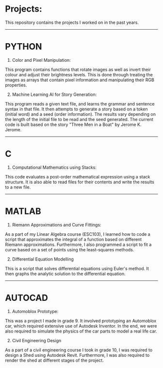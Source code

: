 # Projects:

This repository contains the projects I worked on in the past years.

--------------------------------------------------------------------------------------------------------------------------------------------

# PYTHON

1) Color and Pixel Manipulation:

This program contains functions that rotate images as well as invert their colour and adjust their brightness levels. This is done through treating the images as arrays that contain pixel information and manipulating their RGB properties.

2) Machine Learning AI for Story Generation:

This program reads a given text file, and learns the grammar and sentence syntax in that file. It then attempts to generate a story based on a token (initial word) and a seed (order information). The results vary depending on the length of the initial file to be read and the seed generated. The current code is built based on the story "Three Men in a Boat" by Jerome K. Jerome.

--------------------------------------------------------------------------------------------------------------------------------------------

# C

1) Computational Mathematics using Stacks:

This code evaluates a post-order mathematical expression using a stack structure. It is also able to read files for their contents and write the results to a new file.

--------------------------------------------------------------------------------------------------------------------------------------------

# MATLAB

1) Riemann Approximations and Curve Fittings:

As a part of my Linear Algebra course (ESC103), I learned how to code a script that approximates the integral of a function based on different Riemann approximations. Furthermore, I also programmed a script to fit a curve based on a set of points using the least-squares methods.

2) Differential Equation Modelling

This is a script that solves differential equations using Euler's method. It then graphs the analytic solution to the differential equation.

--------------------------------------------------------------------------------------------------------------------------------------------

# AUTOCAD

1) Automoblox Prototype:

This was a project I made in grade 9. It involved prototyping an Automoblox car, which required extensive use of Autodesk Inventor. In the end, we were also required to simulate the physics of the car parts to model a real life car.

2) Civil Engineering Design

As a part of a civil engineering course I took in grade 10, I was required to design a Shed using Autodesk Revit. Furthermore, I was also required to render the shed at different stages of the project.
